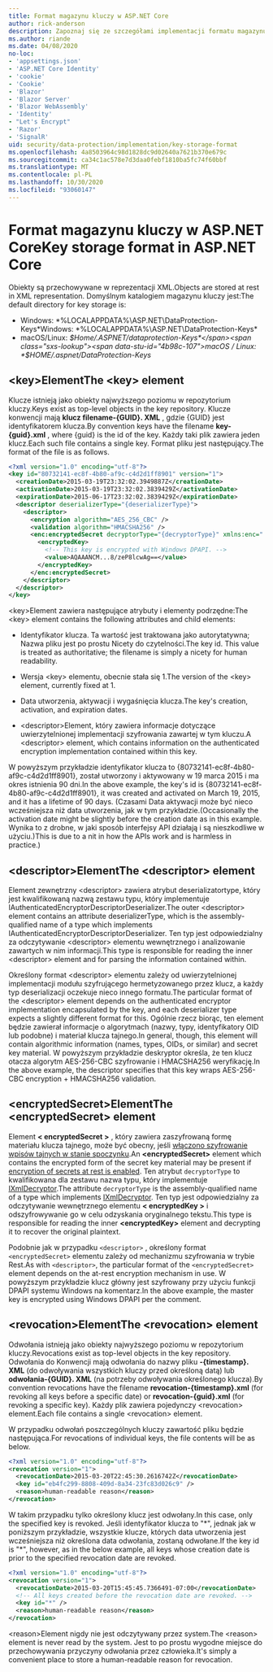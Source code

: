```yaml
---
title: Format magazynu kluczy w ASP.NET Core
author: rick-anderson
description: Zapoznaj się ze szczegółami implementacji formatu magazynu kluczy ASP.NET Core ochrony danych.
ms.author: riande
ms.date: 04/08/2020
no-loc:
- 'appsettings.json'
- 'ASP.NET Core Identity'
- 'cookie'
- 'Cookie'
- 'Blazor'
- 'Blazor Server'
- 'Blazor WebAssembly'
- 'Identity'
- "Let's Encrypt"
- 'Razor'
- 'SignalR'
uid: security/data-protection/implementation/key-storage-format
ms.openlocfilehash: 4a8503964c98d1828dc9d02640a7621b370e679c
ms.sourcegitcommit: ca34c1ac578e7d3daa0febf1810ba5fc74f60bbf
ms.translationtype: MT
ms.contentlocale: pl-PL
ms.lasthandoff: 10/30/2020
ms.locfileid: "93060147"
---
```

# <a name="key-storage-format-in-aspnet-core"></a><span data-ttu-id="4b98c-103">Format magazynu kluczy w ASP.NET Core</span><span class="sxs-lookup"><span data-stu-id="4b98c-103">Key storage format in ASP.NET Core</span></span>

<a name="data-protection-implementation-key-storage-format"></a>

<span data-ttu-id="4b98c-104">Obiekty są przechowywane w reprezentacji XML.</span><span class="sxs-lookup"><span data-stu-id="4b98c-104">Objects are stored at rest in XML representation.</span></span> <span data-ttu-id="4b98c-105">Domyślnym katalogiem magazynu kluczy jest:</span><span class="sxs-lookup"><span data-stu-id="4b98c-105">The default directory for key storage is:</span></span>

* <span data-ttu-id="4b98c-106">Windows: \*%LOCALAPPDATA%\ASP.NET\DataProtection-Keys\*</span><span class="sxs-lookup"><span data-stu-id="4b98c-106">Windows: \*%LOCALAPPDATA%\ASP.NET\DataProtection-Keys\*</span></span>
* <span data-ttu-id="4b98c-107">macOS/Linux: *$Home/.ASPNET/dataprotection-Keys*</span><span class="sxs-lookup"><span data-stu-id="4b98c-107">macOS / Linux: *$HOME/.aspnet/DataProtection-Keys*</span></span>

## <a name="the-key-element"></a><span data-ttu-id="4b98c-108">\<key>Element</span><span class="sxs-lookup"><span data-stu-id="4b98c-108">The \<key> element</span></span>

<span data-ttu-id="4b98c-109">Klucze istnieją jako obiekty najwyższego poziomu w repozytorium kluczy.</span><span class="sxs-lookup"><span data-stu-id="4b98c-109">Keys exist as top-level objects in the key repository.</span></span> <span data-ttu-id="4b98c-110">Klucze konwencji mają **klucz filename-{GUID}. XML** , gdzie {GUID} jest identyfikatorem klucza.</span><span class="sxs-lookup"><span data-stu-id="4b98c-110">By convention keys have the filename **key-{guid}.xml** , where {guid} is the id of the key.</span></span> <span data-ttu-id="4b98c-111">Każdy taki plik zawiera jeden klucz.</span><span class="sxs-lookup"><span data-stu-id="4b98c-111">Each such file contains a single key.</span></span> <span data-ttu-id="4b98c-112">Format pliku jest następujący.</span><span class="sxs-lookup"><span data-stu-id="4b98c-112">The format of the file is as follows.</span></span>

```xml
<?xml version="1.0" encoding="utf-8"?>
<key id="80732141-ec8f-4b80-af9c-c4d2d1ff8901" version="1">
  <creationDate>2015-03-19T23:32:02.3949887Z</creationDate>
  <activationDate>2015-03-19T23:32:02.3839429Z</activationDate>
  <expirationDate>2015-06-17T23:32:02.3839429Z</expirationDate>
  <descriptor deserializerType="{deserializerType}">
    <descriptor>
      <encryption algorithm="AES_256_CBC" />
      <validation algorithm="HMACSHA256" />
      <enc:encryptedSecret decryptorType="{decryptorType}" xmlns:enc="...">
        <encryptedKey>
          <!-- This key is encrypted with Windows DPAPI. -->
          <value>AQAAANCM...8/zeP8lcwAg==</value>
        </encryptedKey>
      </enc:encryptedSecret>
    </descriptor>
  </descriptor>
</key>
```

<span data-ttu-id="4b98c-113">\<key>Element zawiera następujące atrybuty i elementy podrzędne:</span><span class="sxs-lookup"><span data-stu-id="4b98c-113">The \<key> element contains the following attributes and child elements:</span></span>

* <span data-ttu-id="4b98c-114">Identyfikator klucza. Ta wartość jest traktowana jako autorytatywna; Nazwa pliku jest po prostu Nicety do czytelności.</span><span class="sxs-lookup"><span data-stu-id="4b98c-114">The key id. This value is treated as authoritative; the filename is simply a nicety for human readability.</span></span>

* <span data-ttu-id="4b98c-115">Wersja \<key> elementu, obecnie stała się 1.</span><span class="sxs-lookup"><span data-stu-id="4b98c-115">The version of the \<key> element, currently fixed at 1.</span></span>

* <span data-ttu-id="4b98c-116">Data utworzenia, aktywacji i wygaśnięcia klucza.</span><span class="sxs-lookup"><span data-stu-id="4b98c-116">The key's creation, activation, and expiration dates.</span></span>

* <span data-ttu-id="4b98c-117">\<descriptor>Element, który zawiera informacje dotyczące uwierzytelnionej implementacji szyfrowania zawartej w tym kluczu.</span><span class="sxs-lookup"><span data-stu-id="4b98c-117">A \<descriptor> element, which contains information on the authenticated encryption implementation contained within this key.</span></span>

<span data-ttu-id="4b98c-118">W powyższym przykładzie identyfikator klucza to {80732141-ec8f-4b80-af9c-c4d2d1ff8901}, został utworzony i aktywowany w 19 marca 2015 i ma okres istnienia 90 dni.</span><span class="sxs-lookup"><span data-stu-id="4b98c-118">In the above example, the key's id is {80732141-ec8f-4b80-af9c-c4d2d1ff8901}, it was created and activated on March 19, 2015, and it has a lifetime of 90 days.</span></span> <span data-ttu-id="4b98c-119">(Czasami Data aktywacji może być nieco wcześniejsza niż data utworzenia, jak w tym przykładzie.</span><span class="sxs-lookup"><span data-stu-id="4b98c-119">(Occasionally the activation date might be slightly before the creation date as in this example.</span></span> <span data-ttu-id="4b98c-120">Wynika to z drobne, w jaki sposób interfejsy API działają i są nieszkodliwe w użyciu.)</span><span class="sxs-lookup"><span data-stu-id="4b98c-120">This is due to a nit in how the APIs work and is harmless in practice.)</span></span>

## <a name="the-descriptor-element"></a><span data-ttu-id="4b98c-121">\<descriptor>Element</span><span class="sxs-lookup"><span data-stu-id="4b98c-121">The \<descriptor> element</span></span>

<span data-ttu-id="4b98c-122">Element zewnętrzny \<descriptor> zawiera atrybut deserializatortype, który jest kwalifikowaną nazwą zestawu typu, który implementuje IAuthenticatedEncryptorDescriptorDeserializer.</span><span class="sxs-lookup"><span data-stu-id="4b98c-122">The outer \<descriptor> element contains an attribute deserializerType, which is the assembly-qualified name of a type which implements IAuthenticatedEncryptorDescriptorDeserializer.</span></span> <span data-ttu-id="4b98c-123">Ten typ jest odpowiedzialny za odczytywanie \<descriptor> elementu wewnętrznego i analizowanie zawartych w nim informacji.</span><span class="sxs-lookup"><span data-stu-id="4b98c-123">This type is responsible for reading the inner \<descriptor> element and for parsing the information contained within.</span></span>

<span data-ttu-id="4b98c-124">Określony format \<descriptor> elementu zależy od uwierzytelnionej implementacji modułu szyfrującego hermetyzowanego przez klucz, a każdy typ deserializacji oczekuje nieco innego formatu.</span><span class="sxs-lookup"><span data-stu-id="4b98c-124">The particular format of the \<descriptor> element depends on the authenticated encryptor implementation encapsulated by the key, and each deserializer type expects a slightly different format for this.</span></span> <span data-ttu-id="4b98c-125">Ogólnie rzecz biorąc, ten element będzie zawierał informacje o algorytmach (nazwy, typy, identyfikatory OID lub podobne) i materiał klucza tajnego.</span><span class="sxs-lookup"><span data-stu-id="4b98c-125">In general, though, this element will contain algorithmic information (names, types, OIDs, or similar) and secret key material.</span></span> <span data-ttu-id="4b98c-126">W powyższym przykładzie deskryptor określa, że ten klucz otacza algorytm AES-256-CBC szyfrowanie i HMACSHA256 weryfikację.</span><span class="sxs-lookup"><span data-stu-id="4b98c-126">In the above example, the descriptor specifies that this key wraps AES-256-CBC encryption + HMACSHA256 validation.</span></span>

## <a name="the-encryptedsecret-element"></a><span data-ttu-id="4b98c-127">\<encryptedSecret>Element</span><span class="sxs-lookup"><span data-stu-id="4b98c-127">The \<encryptedSecret> element</span></span>

<span data-ttu-id="4b98c-128">Element **&lt; encryptedSecret &gt;** , który zawiera zaszyfrowaną formę materiału klucza tajnego, może być obecny, jeśli [włączono szyfrowanie wpisów tajnych w stanie spoczynku](xref:security/data-protection/implementation/key-encryption-at-rest).</span><span class="sxs-lookup"><span data-stu-id="4b98c-128">An **&lt;encryptedSecret&gt;** element which contains the encrypted form of the secret key material may be present if [encryption of secrets at rest is enabled](xref:security/data-protection/implementation/key-encryption-at-rest).</span></span> <span data-ttu-id="4b98c-129">Ten atrybut `decryptorType` to kwalifikowana dla zestawu nazwa typu, który implementuje [IXmlDecryptor](/dotnet/api/microsoft.aspnetcore.dataprotection.xmlencryption.ixmldecryptor).</span><span class="sxs-lookup"><span data-stu-id="4b98c-129">The attribute `decryptorType` is the assembly-qualified name of a type which implements [IXmlDecryptor](/dotnet/api/microsoft.aspnetcore.dataprotection.xmlencryption.ixmldecryptor).</span></span> <span data-ttu-id="4b98c-130">Ten typ jest odpowiedzialny za odczytywanie wewnętrznego elementu **&lt; encryptedKey &gt;** i odszyfrowywanie go w celu odzyskania oryginalnego tekstu.</span><span class="sxs-lookup"><span data-stu-id="4b98c-130">This type is responsible for reading the inner **&lt;encryptedKey&gt;** element and decrypting it to recover the original plaintext.</span></span>

<span data-ttu-id="4b98c-131">Podobnie jak w przypadku `<descriptor>` , określony format `<encryptedSecret>` elementu zależy od mechanizmu szyfrowania w trybie Rest.</span><span class="sxs-lookup"><span data-stu-id="4b98c-131">As with `<descriptor>`, the particular format of the `<encryptedSecret>` element depends on the at-rest encryption mechanism in use.</span></span> <span data-ttu-id="4b98c-132">W powyższym przykładzie klucz główny jest szyfrowany przy użyciu funkcji DPAPI systemu Windows na komentarz.</span><span class="sxs-lookup"><span data-stu-id="4b98c-132">In the above example, the master key is encrypted using Windows DPAPI per the comment.</span></span>

## <a name="the-revocation-element"></a><span data-ttu-id="4b98c-133">\<revocation>Element</span><span class="sxs-lookup"><span data-stu-id="4b98c-133">The \<revocation> element</span></span>

<span data-ttu-id="4b98c-134">Odwołania istnieją jako obiekty najwyższego poziomu w repozytorium kluczy.</span><span class="sxs-lookup"><span data-stu-id="4b98c-134">Revocations exist as top-level objects in the key repository.</span></span> <span data-ttu-id="4b98c-135">Odwołania do Konwencji mają odwołania do nazwy pliku **-{timestamp}. XML** (do odwoływania wszystkich kluczy przed określoną datą) lub **odwołania-{GUID}. XML** (na potrzeby odwoływania określonego klucza).</span><span class="sxs-lookup"><span data-stu-id="4b98c-135">By convention revocations have the filename **revocation-{timestamp}.xml** (for revoking all keys before a specific date) or **revocation-{guid}.xml** (for revoking a specific key).</span></span> <span data-ttu-id="4b98c-136">Każdy plik zawiera pojedynczy \<revocation> element.</span><span class="sxs-lookup"><span data-stu-id="4b98c-136">Each file contains a single \<revocation> element.</span></span>

<span data-ttu-id="4b98c-137">W przypadku odwołań poszczególnych kluczy zawartość pliku będzie następująca.</span><span class="sxs-lookup"><span data-stu-id="4b98c-137">For revocations of individual keys, the file contents will be as below.</span></span>

```xml
<?xml version="1.0" encoding="utf-8"?>
<revocation version="1">
  <revocationDate>2015-03-20T22:45:30.2616742Z</revocationDate>
  <key id="eb4fc299-8808-409d-8a34-23fc83d026c9" />
  <reason>human-readable reason</reason>
</revocation>
```

<span data-ttu-id="4b98c-138">W takim przypadku tylko określony klucz jest odwołany.</span><span class="sxs-lookup"><span data-stu-id="4b98c-138">In this case, only the specified key is revoked.</span></span> <span data-ttu-id="4b98c-139">Jeśli identyfikator klucza to "\*", jednak jak w poniższym przykładzie, wszystkie klucze, których data utworzenia jest wcześniejsza niż określona data odwołania, zostaną odwołane.</span><span class="sxs-lookup"><span data-stu-id="4b98c-139">If the key id is "\*", however, as in the below example, all keys whose creation date is prior to the specified revocation date are revoked.</span></span>

```xml
<?xml version="1.0" encoding="utf-8"?>
<revocation version="1">
  <revocationDate>2015-03-20T15:45:45.7366491-07:00</revocationDate>
  <!-- All keys created before the revocation date are revoked. -->
  <key id="*" />
  <reason>human-readable reason</reason>
</revocation>
```

<span data-ttu-id="4b98c-140">\<reason>Element nigdy nie jest odczytywany przez system.</span><span class="sxs-lookup"><span data-stu-id="4b98c-140">The \<reason> element is never read by the system.</span></span> <span data-ttu-id="4b98c-141">Jest to po prostu wygodne miejsce do przechowywania przyczyny odwołania przez człowieka.</span><span class="sxs-lookup"><span data-stu-id="4b98c-141">It's simply a convenient place to store a human-readable reason for revocation.</span></span>
